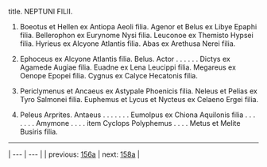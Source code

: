 title. NEPTUNI FILII.



1. Boeotus et Hellen ex Antiopa Aeoli filia. Agenor et Belus ex Libye Epaphi filia. Bellerophon ex Eurynome Nysi filia. Leuconoe ex Themisto Hypsei filia. Hyrieus ex Alcyone Atlantis filia. Abas ex Arethusa Nerei filia.



2. Ephoceus ex Alcyone Atlantis filia. Belus. Actor . . . . . . Dictys ex Agamede Augiae filia. Euadne ex Lena Leucippi filia. Megareus ex Oenope Epopei filia. Cygnus ex Calyce Hecatonis filia.



3. Periclymenus et Ancaeus ex Astypale Phoenicis filia. Neleus et Pelias ex Tyro Salmonei filia. Euphemus et Lycus et Nycteus ex Celaeno Ergei filia.



4. Peleus Arprites. Antaeus . . . . . . . Eumolpus ex Chiona Aquilonis filia . . . . . . . Amymone . . . . item Cyclops Polyphemus . . . . Metus et Melite Busiris filia.



---

| --- | --- |
| previous: [156a](../156a/) | next: [158a](../158a/) |